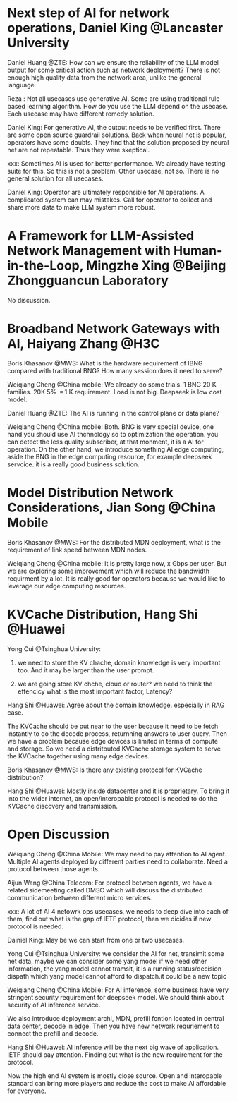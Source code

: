 # Next step of AI for network operations, Daniel King @Lancaster University
Daniel Huang @ZTE: How can we ensure the reliability of the LLM model output for some critical action such as network deployment? There is not enough high quality data from the network area, unlike the general language.

Reza : Not all usecases use generative AI. Some are using traditional rule based learning algorithm. How do you use the LLM depend on the usecase. Each usecase may have different remedy solution. 

Daniel King: For generative AI, the output needs to be verified first. There are some open source guardrail solutions. Back when neural net is popular, operators have some doubts. They find that the solution proposed by neural net are not repeatable. Thus they were skeptical. 

xxx: Sometimes AI is used for better performance. We already have testing suite for this. So this is not a problem. Other usecase, not so. There is no general solution for all usecases. 

Daniel King: Operator are ultimately responsible for AI operations. A complicated system can may mistakes. Call for operator to collect and share more data to make LLM system more robust.

# A Framework for LLM-Assisted Network Management with Human-in-the-Loop, Mingzhe Xing @Beijing Zhongguancun Laboratory
No discussion.
# Broadband Network Gateways with AI, Haiyang Zhang @H3C
Boris	Khasanov @MWS: What is the hardware requirement of IBNG compared with traditional BNG? How many session does it need to serve?

Weiqiang Cheng @China mobile: We already do some trials. 1 BNG 20 K families. 20K 5% ‎ = 1 K requirement. Load is not big. Deepseek is low cost model. 

Daniel Huang @ZTE: The AI is running in the control plane or data plane?

Weiqiang Cheng @China mobile: Both. BNG is very special device, one hand you should use AI thchnology so to optimization the operation. you can detect the less quality subscriber, at that monment, it is a AI for operation. On the other hand, we introduce something AI edge computing, aside the BNG in the edge computing resource, for example deepseek servcice. it is a really good business solution.

# Model Distribution Network Considerations, Jian Song @China Mobile
Boris	Khasanov @MWS: For the distributed MDN deployment, what is the requirement of link speed between MDN nodes.

Weiqiang Cheng @China mobile: It is pretty large now, x Gbps per user. But we are exploring some improvement which will reduce the bandwidth requirment by a lot. It is really good for operators because we would like to leverage our edge computing resources.

# KVCache Distribution, Hang Shi @Huawei

Yong Cui @Tsinghua University: 
1. we need to store the KV chache, domain knowledge is very important too. And it may be larger than the user prompt. 

2. we are going store KV chche, cloud or router? we need to think the effencicy
what is the most important factor, Latency?

Hang Shi @Huawei: Agree about the domain knowledge. especially in RAG case. 

The KVCache should be put near to the user because it need to be fetch instantly to do the decode process, returnning answers to user query. Then we have a problem because edge devices is limited in terms of compute and storage. So we need a distritbuted KVCache storage system to serve the KVCache together using many edge devices.

Boris Khasanov @MWS: Is there any existing protocol for KVCache distribution?

Hang Shi @Huawei: Mostly inside datacenter and it is proprietary. To bring it into the wider internet, an open/interopable protocol is needed to do the KVCache discovery and transmission.


# Open Discussion
Weiqiang Cheng @China Mobile: We may need to pay attention to AI agent. Multiple AI agents deployed by different parties need to collaborate. Need a protocol between those agents.

Aijun Wang @China Telecom: For protocol between agents, we have a related sidemeeting called DMSC which will discuss the distributed communication between different micro services.

xxx: A lot of AI 4 netowrk ops usecases, we needs to deep dive into each of them, find out what is the gap of IETF protocol, then we dicides if new protocol is needed.

Dainiel King: May be we can start from one or two usecases.

Yong Cui @Tsinghua University: we consider the AI for net, transimit some net data, maybe we can consider some yang model
if we need other information, the yang model cannot tramsit, it is a running status/decision dispath which yang model cannot afford to dispatch.it could be a new topic

Weiqiang Cheng @China Mobile: For AI inference, some business have very stringent security requirement for deepseek model. We should think about security of AI inference service.

We also introduce deployment archi, MDN, prefill fcntion located in central data center, decode in edge. Then you have new network requriement to connect the prefill and decode.

Hang Shi @Huawei: AI inference will be the next big wave of application. IETF should pay attention. Finding out what is the new requirement for the protocol.

Now the high end AI system is mostly close source. Open and interopable standard can bring more players and reduce the cost to make AI affordable for everyone. 

